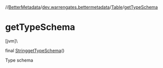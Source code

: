 //[BetterMetadata](../../../index.md)/[dev.warrengates.bettermetadata](../index.md)/[Table](index.md)/[getTypeSchema](get-type-schema.md)

# getTypeSchema

[jvm]\

final [String](https://docs.oracle.com/javase/8/docs/api/java/lang/String.html)[getTypeSchema](get-type-schema.md)()

Type schema
